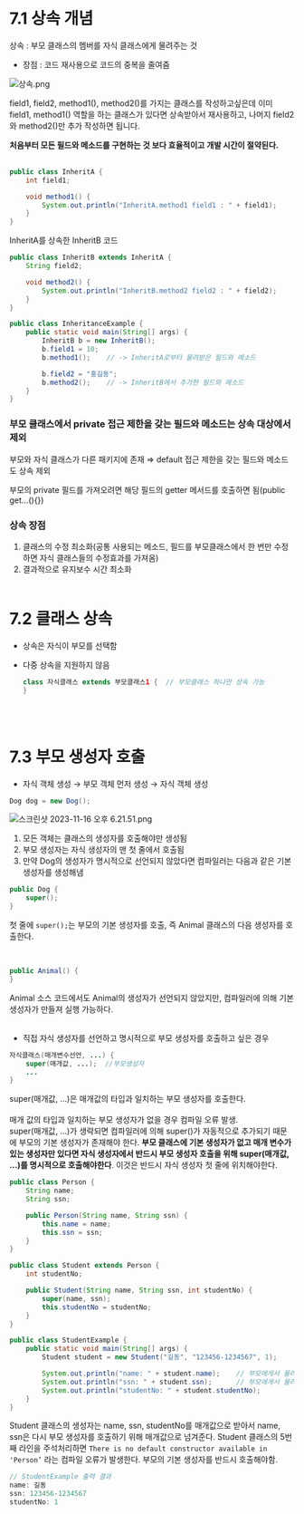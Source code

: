 # 7.1 상속 개념

 상속 : 부모 클래스의 멤버를 자식 클래스에게 물려주는 것

- 장점 : 코드 재사용으로 코드의 중복을 줄여줌

![상속.png](https://github.com/csbcr19/TIL/assets/155497511/2472be1f-84f6-42e2-a7c0-0beab0e3f3be)

field1, field2, method1(), method2()를 가지는 클래스를 작성하고싶은데 이미 field1, method1() 역할을 하는 클래스가 있다면 상속받아서 재사용하고, 나머지 field2와 method2()만 추가 작성하면 됩니다. 

**처음부터 모든 필드와 메소드를 구현하는 것 보다 효율적이고 개발 시간이 절약된다.**
<br><br>
```java
public class InheritA {
    int field1;

    void method1() {
        System.out.println("InheritA.method1 field1 : " + field1);
    }
}
```

InheritA를 상속한 InheritB 코드

```java
public class InheritB extends InheritA {
    String field2;

    void method2() {
        System.out.println("InheritB.method2 field2 : " + field2);
    }
}
```

```java
public class InheritanceExample {
    public static void main(String[] args) {
        InheritB b = new InheritB();
        b.field1 = 10;
        b.method1();    // -> InheritA로부터 물려받은 필드와 메소드

        b.field2 = "홍길동";
        b.method2();    // -> InheritB에서 추가한 필드와 메소드
    }
}
```

### 부모 클래스에서 **private 접근 제한을 갖는 필드와 메소드는 상속 대상에서 제외**

부모와 자식 클래스가 다른 패키지에 존재 ⇒ default 접근 제한을 갖는 필드와 메소드도 상속 제외

부모의 private 필드를 가져오려면 해당 필드의 getter 메서드를 호출하면 됨(public get…(){})

### **상속 장점**

1. 클래스의 수정 최소화(공통 사용되는 메소드, 필드를 부모클래스에서 한 번만 수정하면 자식 클래스들의 수정효과를 가져옴)
2. 결과적으로 유지보수 시간 최소화
<br><br>
# 7.2 클래스 상속

- 상속은 자식이 부모를 선택함
- 다중 상속을 지원하지 않음
    
    ```java
    class 자식클래스 extends 부모클래스1 {  // 부모클래스 하나만 상속 가능
    }
    ```
    
<br><br>

# 7.3 부모 생성자 호출

- 자식 객체 생성 → 부모 객체 먼저 생성 → 자식 객체 생성

```java
Dog dog = new Dog();
```

![스크린샷 2023-11-16 오후 6.21.51.png](https://github.com/csbcr19/TIL/assets/155497511/72707d02-0d03-4152-a24c-fe0255974aeb)

1. 모든 객체는 클래스의 생성자를 호출해야만 생성됨
2. 부모 생성자는 자식 생성자의 맨 첫 줄에서 호출됨
3. 만약 Dog의 생성자가 명시적으로 선언되지 않았다면 컴파일러는 다음과 같은 기본 생성자를 생성해냄

```java
public Dog {
	super();
}
```

첫 줄에 `super();`는 부모의 기본 생성자를 호출, 즉 Animal 클래스의 다음 생성자를 호출한다. 

<br> 

```java
public Animal() {
}
```

Animal 소스 코드에서도 Animal의 생성자가 선언되지 않았지만, 컴파일러에 의해 기본 생성자가 만들져 실행 가능하다.
<br><br>
- 직접 자식 생성자를 선언하고 명시적으로 부모 생성자를 호출하고 싶은 경우

```java
자식클래스(매개변수선언, ...) {
	super(매개값, ...);  //부모생성자
	...
}
```

super(매개값, …)은 매개값의 타입과 일치하는 부모 생성자를 호출한다.
<br><br>
매개 값의 타입과 일치하는 부모 생성자가 없을 경우 컴파일 오류 발생.<br>
super(매개값, …)가 생략되면 컴파일러에 의해 super()가 자동적으로 추가되기 때문에 부모의 기본 생성자가 존재해야 한다.
 **부모 클래스에 기본 생성자가 없고 매개 변수가 있는 생성자만 있다면 자식 생성자에서 반드시 부모 생성자 호출을 위해 super(매개값, …)를 명시적으로 호출해야한다**. 이것은 반드시 자식 생성자 첫 줄에 위치해야한다.

```java
public class Person {
	String name;
	String ssn;

	public Person(String name, String ssn) {
		this.name = name;
		this.ssn = ssn;
	}
}
```

```java
public class Student extends Person {
	int studentNo;

	public Student(String name, String ssn, int studentNo) {
		super(name, ssn);
		this.studentNo = studentNo;
	}
}
```

```java
public class StudentExample {
	public static void main(String[] args) {
		Student student = new Student("길동", "123456-1234567", 1);

		System.out.println("name: " + student.name);	// 부모에게서 물려받은 필드 출력
		System.out.println("ssn: " + student.ssn);		// 부모에게서 물려받은 필드 출력
		System.out.println("studentNo: " + student.studentNo);
	}
}
```

Student 클래스의 생성자는 name, ssn, studentNo를 매개값으로 받아서 name, ssn은 다시 부모 생성자를 호출하기 위해 매개값으로 넘겨준다.
Student 클래스의 5번째 라인을 주석처리하면 `There is no default constructor available in 'Person’` 라는 컴파일 오류가 발생한다. 부모의 기본 생성자를 반드시 호출해야함.

```java
// StudentExample 출력 결과
name: 길동
ssn: 123456-1234567
studentNo: 1
```